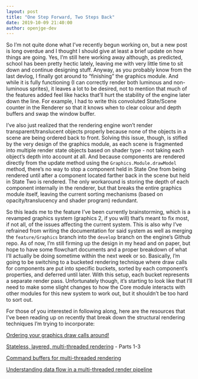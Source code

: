 ```yaml
---
layout: post
title: "One Step Forward, Two Steps Back"
date: 2019-10-09 21:40:00
author: openjge-dev
---
```

So I’m not quite done what I’ve recently begun working on, but a new post is long overdue and I thought I should give at least a brief update on how things are going. Yes, I’m still here working away although, as predicted, school has been pretty hectic lately, leaving me with very little time to sit down and continue designing stuff. Anyway, as you probably know from the last devlog, I finally got around to “finishing” the graphics module. And while it is fully functioning (I can correctly render both luminous and non-luminous sprites), it leaves a lot to be desired, not to mention that much of the features added feel like hacks that’ll hurt the stability of the engine later down the line. For example, I had to write this convoluted State/Scene counter in the Renderer so that it knows when to clear colour and depth buffers and swap the window buffer.

I’ve also just realized that the rendering engine won’t render transparent/translucent objects properly because none of the objects in a scene are being ordered back to front. Solving this issue, though, is stifled by the very design of the graphics module, as each scene is fragmented into multiple render state objects based on shader type - not taking each object’s depth into account at all. And because components are rendered directly from the update method using the `Graphics.Module.drawModel` method, there’s no way to stop a component held in State One from being rendered until after a component located farther back in the scene but held in State Two is rendered. The only workaround is storing the depth of each component internally in the renderer, but that breaks the entire graphics module itself, leaving the current sorting mechanisms (based on opacity/translucency and shader program) redundant.

So this leads me to the feature I’ve been currently brainstorming, which is a revamped graphics system (graphics 2, if you will) that’s meant to fix most, if not all, of the issues affecting the current system. This is also why I’ve refrained from writing the documentation for said system as well as merging the `feature/Graphics` branch into the `develop` branch on the engine’s Github repo. As of now, I’m still firming up the design in my head and on paper, but hope to have some flowchart documents and a proper breakdown of what I’ll actually be doing sometime within the next week or so. Basically, I’m going to be switching to a bucketed rendering technique where draw calls for components are put into specific buckets, sorted by each component’s properties, and deferred until later. With this setup, each bucket represents a separate render pass. Unfortunately though, it’s starting to look like that I’ll need to make some slight changes to how the Core module interacts with other modules for this new system to work out, but it shouldn’t be too hard to sort out.

For those of you interested in following along, here are the resources that I’ve been reading up on recently that break down the structural rendering techniques I’m trying to incorporate:

[Ordering your graphics draw calls around!](http://realtimecollisiondetection.net/blog/?p=86)

[Stateless, layered, multi-threaded rendering](https://blog.molecular-matters.com/2014/11/06/stateless-layered-multi-threaded-rendering-part-1/) - Parts 1-3

[Command buffers for multi-threaded rendering](http://alinloghin.com/articles/command_buffer.html)

[Understanding data flow in a multi-threaded render pipeline](https://www.gamedev.net/forums/topic/695433-understanding-data-flow-in-a-multi-threaded-render-pipeline/)
